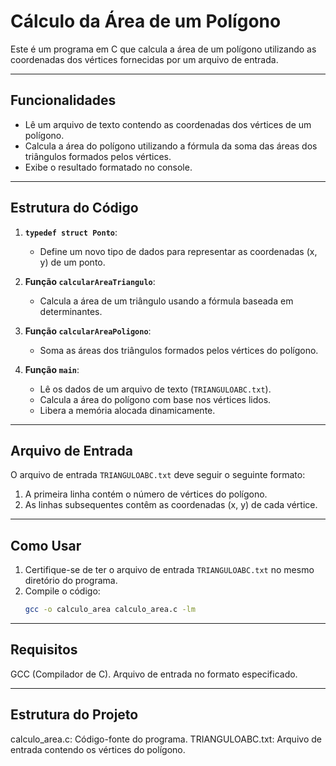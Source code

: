 # Cálculo da Área de um Polígono

Este é um programa em C que calcula a área de um polígono utilizando as coordenadas dos vértices fornecidas por um arquivo de entrada.

---

## Funcionalidades

- Lê um arquivo de texto contendo as coordenadas dos vértices de um polígono.
- Calcula a área do polígono utilizando a fórmula da soma das áreas dos triângulos formados pelos vértices.
- Exibe o resultado formatado no console.

---

## Estrutura do Código

1. **`typedef struct Ponto`**:
   - Define um novo tipo de dados para representar as coordenadas (x, y) de um ponto.
   
2. **Função `calcularAreaTriangulo`**:
   - Calcula a área de um triângulo usando a fórmula baseada em determinantes.
   
3. **Função `calcularAreaPoligono`**:
   - Soma as áreas dos triângulos formados pelos vértices do polígono.

4. **Função `main`**:
   - Lê os dados de um arquivo de texto (`TRIANGULOABC.txt`).
   - Calcula a área do polígono com base nos vértices lidos.
   - Libera a memória alocada dinamicamente.

---

## Arquivo de Entrada

O arquivo de entrada `TRIANGULOABC.txt` deve seguir o seguinte formato:

1. A primeira linha contém o número de vértices do polígono.
2. As linhas subsequentes contêm as coordenadas (x, y) de cada vértice.


---

## Como Usar

1. Certifique-se de ter o arquivo de entrada `TRIANGULOABC.txt` no mesmo diretório do programa.
2. Compile o código:
   ```bash
   gcc -o calculo_area calculo_area.c -lm

   
---

## Requisitos
GCC (Compilador de C).
Arquivo de entrada no formato especificado.


---

## Estrutura do Projeto
calculo_area.c: Código-fonte do programa.
TRIANGULOABC.txt: Arquivo de entrada contendo os vértices do polígono.



